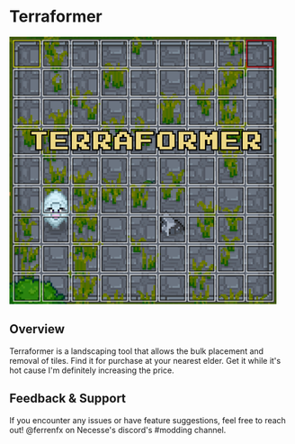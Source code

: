 # Terraformer

![Preview](./Preview.png)  

## Overview  
Terraformer is a landscaping tool that allows the bulk placement and removal of tiles. Find it for purchase at your nearest elder. Get it while it's hot cause I'm definitely increasing the price.

## Feedback & Support  
If you encounter any issues or have feature suggestions, feel free to reach out! @ferrenfx on Necesse's discord's #modding channel.

